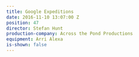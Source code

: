 ```yaml
---
title: Google Expeditions
date: 2016-11-10 13:07:00 Z
position: 47
director: Stefan Hunt
production-company: Across the Pond Productions
equipment: Arri Alexa
is-shown: false
---
```


